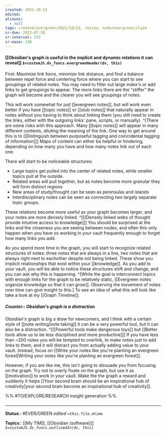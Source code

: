 ```yaml
---
created: 2021-10-23
edited: 
aliases:
  - null
tags: created/evergreen/2021/10/23, review, node/evergreen/claim
sr-due: 2022-07-28
sr-interval: 152
sr-ease: 230
---
```


#### [[Obsidian's graph is useful in the implicit and dynamic relations it can reveal]] `$=customJS.dv_funcs.evergreenHeader(dv, this)`

First: Maximize link force, minimize link distance, and find a balance between repel force and centering force where you can start to see groupings of related notes. You may need to filter out large index's or add links to get groupings to appear. The more links there are the "stiffer" the graph will become and the clearer you will see groupings of notes.

This will work somewhat for just [[evergreen notes]], but will work even better if you have [[topic notes]] or [[stub notes]] that naturally appear in notes without you having to think about linking them (you still need to create the links, either with the outgoing links' pane, scripts, or manually). 
^[There are some risks with this approach. Many [[topic notes]] will appear in many different contexts, diluting the meaning of the link. One way to get around this is to [[Distinguish between purposeful tagging and coincidental tagging of information]]]
 Maps of content can either be helpful or hindering, depending on how many you have and how many notes link out of each one. 
 
There will start to be noticeable structures:
- Large topics get pulled into the center of related notes, while smaller topics pull at the outside.
- Related areas will pull together, but as notes become more granular they will form distinct regions
- New areas of study/thought can be seen as peninsulas and islands
- Interdisciplinary notes can be seen as connecting two largely separate topic groups. 

These relations become more useful as your graph becomes larger, and your notes are more densely linked.
^[[[Densely linked webs of thought provide intuitive access to knowledge]]]
You should be surprised at the links and the closeness you are seeing between nodes, and often this only happen when you have so working in your vault frequently enough to forget how many links you add.

As you spend more time in the graph, you will start to recognize related structures of notes: three notes that are always in a line, two notes that are always right next to eachother despite not being linked. These show you implicit relationships that exist within your [[knowledge]]. 
As you add to your vault, you will be able to notice these structures shift and change, and you can ask why this is happening. 
^[While the goal is interconnect topics with enough links for the graph to be relatively static, [[Evergreen notes organize knowledge so that it can grow]]. Observing the movement of notes over time can give insight to this.]
To see an idea of what this will look like take a look at my [[Graph Timeline]].

##### Counter:: Obsidian's graph is a distraction

Obsidian's graph is big a draw for newcomers, 
and I think with a certain style of [[note writing|note taking]]
it can be a very powerful tool, but it can also be a distraction.
^[[[Powerful tools make dangerous toys]] but [[Better tools allow us to be less disciplined and more productive]]]
If you have less than ~200 notes you will be tempted to overlink, 
to make notes just to add links to them,
and it will distract you from actually adding value to your vault.
Instead, focus on [[Write your notes like you're planting an evergreen forest|Writing your notes like you're planting an evergreen forest]].

However, if you are like me, this isn't going to dissuade you from focusing on the graph. 
Try not to overly fixate on the graph, but use it as [[motivation]] to work in your vault. Make the the graph a reward and suddenly it helps [[Your second brain should be an inspirational hub of creativity|your second brain become an inspirational hub of creativity]].

%%
#TO/EXPLORE/RESEARCH  insight generation %%

### <hr class="footnote"/>

**Status**:: #EVER/GREEN 
*edited `=this.file.mtime`*

**Topics**:: [[My TIM]], [[Obsidian (software)]]
*`$=customJS.dv_funcs.outlinedIn(dv, this)`*
